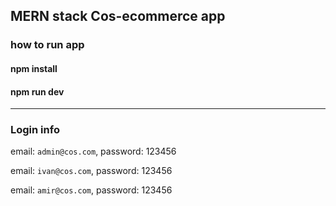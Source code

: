 ## MERN stack Cos-ecommerce app
### how to run app
#### npm install
#### npm run dev
---------------------------------------

### Login info

email: `admin@cos.com`,
password: 123456

email: `ivan@cos.com`,
password: 123456

email: `amir@cos.com`,
password: 123456


